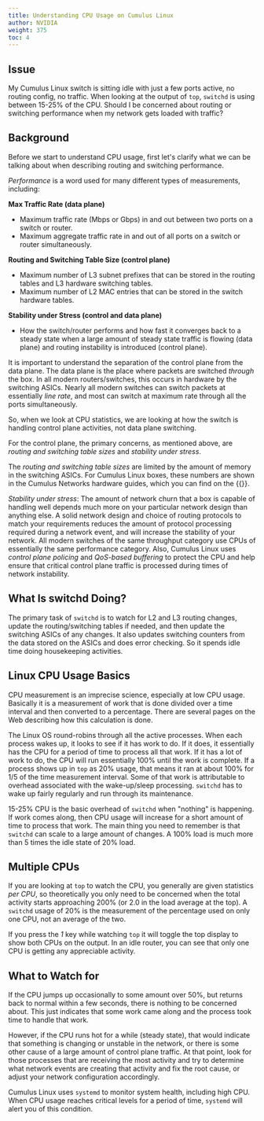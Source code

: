 ```yaml
---
title: Understanding CPU Usage on Cumulus Linux
author: NVIDIA
weight: 375
toc: 4
---
```


## Issue

My Cumulus Linux switch is sitting idle with just a few ports active, no
routing config, no traffic. When looking at the output of `top`,
`switchd` is using between 15-25% of the CPU. Should I be concerned
about routing or switching performance when my network gets loaded with
traffic?

## Background

Before we start to understand CPU usage, first let's clarify what we can
be talking about when describing routing and switching performance.

*Performance* is a word used for many different types of measurements, including:

**Max Traffic Rate (data plane)**

  - Maximum traffic rate (Mbps or Gbps) in and out between two ports on a switch or router.
  - Maximum aggregate traffic rate in and out of all ports on a switch or router simultaneously.

**Routing and Switching Table Size (control plane)**

  - Maximum number of L3 subnet prefixes that can be stored in the routing tables and L3 hardware switching tables.
  - Maximum number of L2 MAC entries that can be stored in the switch hardware tables.

**Stability under Stress (control and data plane)**

  - How the switch/router performs and how fast it converges back to a steady state when a large amount of steady state traffic is flowing (data plane) and routing instability is introduced (control plane).

It is important to understand the separation of the control plane from
the data plane. The data plane is the place where packets are switched
*through* the box. In all modern routers/switches, this occurs in
hardware by the switching ASICs. Nearly all modern switches can switch
packets at essentially *line rate*, and most can switch at maximum rate
through all the ports simultaneously.

So, when we look at CPU statistics, we are looking at how the switch is
handling control plane activities, not data plane switching.

For the control plane, the primary concerns, as mentioned above, are
*routing and switching table sizes* and *stability under stress*.

The *routing and switching table sizes* are limited by the amount of memory in the switching ASICs. For Cumulus Linux boxes, these numbers are shown in the Cumulus Networks hardware guides, which you can find on the {{<exlink url="https://www.nvidia.com/en-us/networking/ethernet-switching/hardware-compatibility-list//" text="hardware compatibility list">}}.

*Stability under stress*: The amount of network churn that a box is
capable of handling well depends much more on your particular network
design than anything else. A solid network design and choice of routing
protocols to match your requirements reduces the amount of protocol
processing required during a network event, and will increase the
stability of your network. All modern switches of the same throughput
category use CPUs of essentially the same performance category. Also,
Cumulus Linux uses *control plane policing* and *QoS-based buffering* to
protect the CPU and help ensure that critical control plane traffic is
processed during times of network instability.

## What Is switchd Doing?

The primary task of `switchd` is to watch for L2 and L3 routing changes,
update the routing/switching tables if needed, and then update the
switching ASICs of any changes. It also updates switching counters from
the data stored on the ASICs and does error checking. So it spends idle
time doing housekeeping activities.

## Linux CPU Usage Basics

CPU measurement is an imprecise science, especially at low CPU usage.
Basically it is a measurement of work that is done divided over a time
interval and then converted to a percentage. There are several pages on
the Web describing how this calculation is done.

The Linux OS round-robins through all the active processes. When each
process wakes up, it looks to see if it has work to do. If it does, it
essentially has the CPU for a period of time to process all that work.
If it has a lot of work to do, the CPU will run essentially 100% until
the work is complete. If a process shows up in `top` as 20% usage, that
means it ran at about 100% for 1/5 of the time measurement interval.
Some of that work is attributable to overhead associated with the
wake-up/sleep processing. `switchd` has to wake up fairly regularly and
run through its maintenance.

15-25% CPU is the basic overhead of `switchd` when "nothing" is
happening. If work comes along, then CPU usage will increase for a short
amount of time to process that work. The main thing you need to remember
is that `switchd` can scale to a large amount of changes. A 100% load is
much more than 5 times the idle state of 20% load.

## Multiple CPUs

If you are looking at `top` to watch the CPU, you generally are given
statistics *per CPU*, so theoretically you only need to be concerned
when the total activity starts approaching 200% (or 2.0 in the load
average at the top). A `switchd` usage of 20% is the measurement of the
percentage used on only one CPU, not an average of the two.

If you press the *1* key while watching `top` it will toggle the top
display to show both CPUs on the output. In an idle router, you can see
that only one CPU is getting any appreciable activity.

## What to Watch for

If the CPU jumps up occasionally to some amount over 50%, but returns
back to normal within a few seconds, there is nothing to be concerned
about. This just indicates that some work came along and the process
took time to handle that work.

However, if the CPU runs hot for a while (steady state), that would
indicate that something is changing or unstable in the network, or there
is some other cause of a large amount of control plane traffic. At that
point, look for those processes that are receiving the most activity and
try to determine what network events are creating that activity and fix
the root cause, or adjust your network configuration accordingly.

Cumulus Linux uses `systemd` to monitor system health, including high CPU.
When CPU usage reaches critical levels for a period of time, `systemd`
will alert you of this condition.
